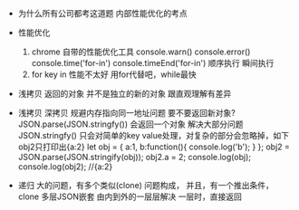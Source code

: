 - 为什么所有公司都考这道题
  内部性能优化的考点
- 性能优化
    1. chrome 自带的性能优化工具
    console.warn()  console.error()
    console.time('for-in') console.timeEnd('for-in')
    顺序执行 瞬间执行
    2. for key in 性能不太好 用for代替吧，while最快
- 浅拷贝
   返回的对象 并不是独立的新的对象
   跟直观理解有差异

- 浅拷贝 深拷贝 规避内存指向同一地址问题
  要不要返回新对象? JSON.parse(JSON.stringfy()) 会返回一个对象 解决大部分问题
  JSON.stringfy() 只会对简单的key value处理，对复杂的部分会忽略掉，如下obj2只打印出{a:2}
  let obj = {
    a:1,
    b:function(){
        console.log('b');
    }
   };
   obj2 = JSON.parse(JSON.stringify(obj));
   obj2.a = 2;
   console.log(obj);
   console.log(obj2); //{a:2}


- 递归
   大的问题，有多个类似(clone) 问题构成，
   并且，有一个推出条件，
   clone 多层JSON嵌套 由内到外的一层层解决
   一层时，直接返回 

